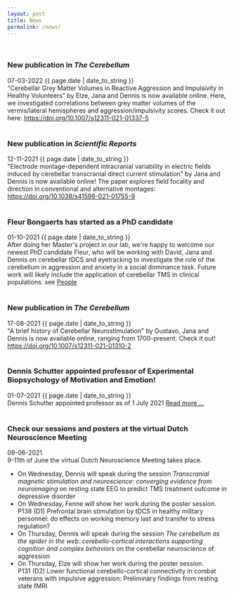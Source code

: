 ```yaml
---
layout: post
title: News
permalink: /news/
---
```

<br>
<article class="post">
    <div class="post-meta">
    </div>
  <h3 class="post-title">New publication in <em>The Cerebellum</em></h3>
  <div class="post-meta">
    <time datetime="2021-11-07" itemprop="datePublished">
      07-03-2022 {{ page.date | date_to_string }}
    </time>
  </div>
  "Cerebellar Grey Matter Volumes in Reactive Aggression and Impulsivity in Healthy Volunteers" by Elze, Jana and Dennis is now available online. Here, we investigated correlations between grey matter volumes of the vermis/lateral hemispheres and aggression/impulsivity scores. Check it out here: <a href="https://doi.org/10.1007/s12311-021-01337-5">https://doi.org/10.1007/s12311-021-01337-5</a>
</article>

<br>
<article class="post">
    <div class="post-meta">
    </div>
  <h3 class="post-title">New publication in <em>Scientific Reports</em></h3>
  <div class="post-meta">
    <time datetime="2021-11-07" itemprop="datePublished">
      12-11-2021 {{ page.date | date_to_string }}
    </time>
  </div>
      "Electrode montage-dependent intracranial variability in electric fields induced by cerebellar transcranial direct current stimulation" by Jana and Dennis is now available online! The paper explores field focality and direction in conventional and alternative montages: <a href="https://doi.org/10.1038/s41598-021-01755-9">https://doi.org/10.1038/s41598-021-01755-9</a>
</article>

<br>
<article class="post">
    <div class="post-meta">
    </div>
  <h3 class="post-title">Fleur Bongaerts has started as a PhD candidate</h3>
  <div class="post-meta">
    <time datetime="2021-10-01" itemprop="datePublished">
      01-10-2021 {{ page.date | date_to_string }}
    </time>
  </div>
   After doing her Master's project in our lab, we're happy to welcome our newest PhD candidate Fleur, who will be working with David, Jana and Dennis on cerebellar tDCS and eyetracking to investigate the role of the cerebellum in aggression and anxiety in a social dominance task. Future work will likely include the application of cerebellar TMS in clinical populations.  
        see <a href="../people"> People</a>
</article>

<br>
<article class="post">
    <div class="post-meta">
    </div>
  <h3 class="post-title">New publication in <em>The Cerebellum</em></h3>
  <div class="post-meta">
    <time datetime="2021-11-07" itemprop="datePublished">
      17-08-2021 {{ page.date | date_to_string }}
    </time>
  </div>
    "A brief history of Cerebellar Neurostimulation" by Gustavo, Jana and Dennis is now available online, ranging from 1700-present. Check it out! <a href="https://doi.org/10.1007/s12311-021-01310-2">https://doi.org/10.1007/s12311-021-01310-2</a>
</article>

<br>
<article class="post">
    <div class="post-meta">
    </div>
  <h3 class="post-title">Dennis Schutter appointed professor of Experimental Biopsychology of Motivation and Emotion!</h3>
  <div class="post-meta">
    <time datetime="2021-11-07" itemprop="datePublished">
      01-07-2021 {{ page.date | date_to_string }}
    </time>
  </div>
  Dennis Schutter appointed professor as of 1 July 2021 <a href="https://www.uu.nl/en/news/dennis-schutter-appointed-professor-of-experimental-biopsychology-of-motivation-and-emotion">Read more ...</a>

</article>

<br>
<article class="post">
    <div class="post-meta">
    </div>
  <h3 class="post-title">Check our sessions and posters at the virtual Dutch Neuroscience Meeting</h3>
  <div class="post-meta">
    <time datetime="2021-11-07" itemprop="datePublished">
      09-06-2021
    </time>
  </div>
  9-11th of June the virtual Dutch Neuroscience Meeting takes place.
  <ul>
  <li> On Wednesday, Dennis will speak during the session <em>Transcranial magnetic stimulation and neuroscience: converging evidence from neuroimaging </em> on resting state EEG to predict TMS treatment outcome in depressive disorder </li>
  <li> On Wednesday, Fenne will show her work during the poster session. <br>
  P138 (D1)  Prefrontal brain stimulation by tDCS in healthy military personnel: do effects on working memory last and transfer to stress regulation?</li>
  <li>On Thursday, Dennis will speak during the session <em>The cerebellum as the spider in the web: cerebello-cortical interactions supporting cognition and complex behaviors</em> on the cerebellar neuroscience of aggression</li>
  <li>On Thursday, Elze will show her work during the poster session. <br> P131 (D2)  Lower functional cerebello-cortical connectivity in combat veterans with impulsive aggression: Preliminary findings from resting state fMRI</li>
  </ul>
</article>
